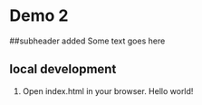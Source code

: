 # Demo 2

##subheader added
Some text goes here

## local development
1. Open index.html in your browser.  Hello world!